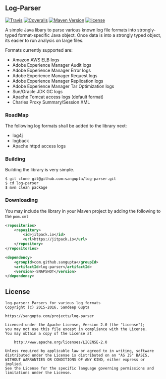 Log-Parser
----------

[![Travis](https://img.shields.io/travis/sangupta/log-parser.svg)]()
[![Coveralls](https://img.shields.io/coveralls/sangupta/log-parser.svg)]()
[![Maven Version](https://maven-badges.herokuapp.com/maven-central/com.sangupta/log-parser/badge.svg)](https://maven-badges.herokuapp.com/maven-central/com.sangupta/log-parser)
[![license](https://img.shields.io/github/license/sangupta/log-parser.svg)]()

A simple Java libary to parse various known log file formats into strongly-typed 
format-specific Java object. Once data is into a strongly typed object, its easier 
to run analysis on large files.

Formats currently supported are:

* Amazon AWS ELB logs
* Adobe Experience Manager Audit logs
* Adobe Experience Manager Error logs
* Adobe Experience Manager Request logs
* Adobe Experience Manager Replication logs
* Adobe Experience Manager Tar Optimization logs
* Sun/Oracle JDK GC logs
* Apache Tomcat access logs (default format)
* Charles Proxy Summary/Session XML

### RoadMap

The following log formats shall be added to the library next:

* log4j
* logback
* Apache httpd access logs

### Building

Building the library is very simple.

```shell
$ git clone git@github.com:sangupta/log-parser.git
$ cd log-parser
$ mvn clean package
```

### Downloading

You may include the library in your Maven project by adding the following to the `pom.xml`

```xml
<repositories>
	<repository>
	    <id>jitpack.io</id>
	    <url>https://jitpack.io</url>
	</repository>
</repositories>

<dependency>
    <groupId>com.github.sangupta</groupId>
    <artifactId>log-parser</artifactId>
    <version>-SNAPSHOT</version>
</dependency>
```

License
-------

```
log-parser: Parsers for various log formats
Copyright (c) 2015-2016, Sandeep Gupta

https://sangupta.com/projects/log-parser

Licensed under the Apache License, Version 2.0 (the "License");
you may not use this file except in compliance with the License.
You may obtain a copy of the License at

	http://www.apache.org/licenses/LICENSE-2.0

Unless required by applicable law or agreed to in writing, software
distributed under the License is distributed on an "AS IS" BASIS,
WITHOUT WARRANTIES OR CONDITIONS OF ANY KIND, either express or implied.
See the License for the specific language governing permissions and
limitations under the License.
```
